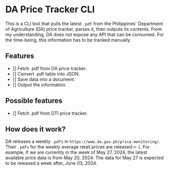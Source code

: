 # DA Price Tracker CLI
This is a CLI tool that pulls the latest `.pdf` from the Philippines' Department of Agriculture (DA) price tracker, parses it, then outputs its contents.
From my understanding, DA does not expose any API that can be consumed. For the time-being, this information has to be tracked manually.

## Features
- [] Fetch .pdf from DA price tracker.
- [] Convert .pdf table into JSON.
- [] Save data into a document.
- [] Output the information.

## Possible features
- [] Fetch .pdf from DTI price tracker.

## How does it work?
DA releases a weekly `.pdfs` in `https://www.da.gov.ph/price-monitoring/`.
Their `.pdfs` for the weekly average retail prices are released `n-1`. For example, if we are currently
in the week of May 27, 2024, the latest available price data is from May 20, 2024. The data for May 27 is expected to be released
a week after, June 03, 2024.
